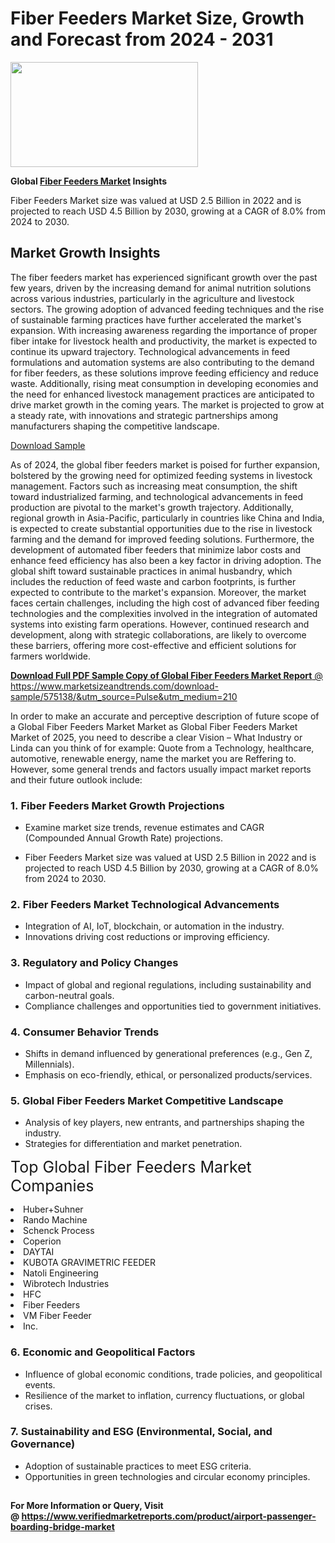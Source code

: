 <H1>Fiber Feeders Market Size, Growth and Forecast from 2024 - 2031</H1><img class="aligncenter size-medium wp-image-584254" src="https://thirdeyenews.in/wp-content/uploads/2024/09/Global-Market-Research-300x168.jpeg" alt="" width="300" height="168" /><p><strong>Global&nbsp;<a href="https://www.marketsizeandtrends.com/download-sample/575138/&amp;utm_source=Pulse&amp;utm_medium=210">Fiber Feeders Market</a> Insights</strong></p><p>Fiber Feeders Market size was valued at USD 2.5 Billion in 2022 and is projected to reach USD 4.5 Billion by 2030, growing at a CAGR of 8.0% from 2024 to 2030.</p><p><h2>Market Growth Insights</h2> <p>The fiber feeders market has experienced significant growth over the past few years, driven by the increasing demand for animal nutrition solutions across various industries, particularly in the agriculture and livestock sectors. The growing adoption of advanced feeding techniques and the rise of sustainable farming practices have further accelerated the market's expansion. With increasing awareness regarding the importance of proper fiber intake for livestock health and productivity, the market is expected to continue its upward trajectory. Technological advancements in feed formulations and automation systems are also contributing to the demand for fiber feeders, as these solutions improve feeding efficiency and reduce waste. Additionally, rising meat consumption in developing economies and the need for enhanced livestock management practices are anticipated to drive market growth in the coming years. The market is projected to grow at a steady rate, with innovations and strategic partnerships among manufacturers shaping the competitive landscape.</p> <p><a href="download-link-here">Download Sample</a></p> <p>As of 2024, the global fiber feeders market is poised for further expansion, bolstered by the growing need for optimized feeding systems in livestock management. Factors such as increasing meat consumption, the shift toward industrialized farming, and technological advancements in feed production are pivotal to the market's growth trajectory. Additionally, regional growth in Asia-Pacific, particularly in countries like China and India, is expected to create substantial opportunities due to the rise in livestock farming and the demand for improved feeding solutions. Furthermore, the development of automated fiber feeders that minimize labor costs and enhance feed efficiency has also been a key factor in driving adoption. The global shift toward sustainable practices in animal husbandry, which includes the reduction of feed waste and carbon footprints, is further expected to contribute to the market's expansion. Moreover, the market faces certain challenges, including the high cost of advanced fiber feeding technologies and the complexities involved in the integration of automated systems into existing farm operations. However, continued research and development, along with strategic collaborations, are likely to overcome these barriers, offering more cost-effective and efficient solutions for farmers worldwide. <p><a href="get-more-link-here"></p><p><span class=""><strong>Download Full PDF Sample Copy of Global Fiber Feeders Market Report</strong> @ <a href="https://www.marketsizeandtrends.com/download-sample/575138/&amp;utm_source=Pulse&amp;utm_medium=210" target="_blank">https://www.marketsizeandtrends.com/download-sample/575138/&amp;utm_source=Pulse&amp;utm_medium=210</a></span></p><p>In order to make an accurate and perceptive description of future scope of a Global&nbsp;Fiber Feeders Market Market as Global&nbsp;Fiber Feeders Market Market of 2025, you need to describe a clear Vision &ndash; What Industry or Linda can you think of for example: Quote from a Technology, healthcare, automotive, renewable energy, name the market you are Reffering to. However, some general trends and factors usually impact market reports and their future outlook include:</p><h3>1.&nbsp;<strong>Fiber Feeders Market Growth Projections</strong></h3><ul><li>Examine market size trends, revenue estimates and CAGR (Compounded Annual Growth Rate) projections.</li><li><p>Fiber Feeders Market size was valued at USD 2.5 Billion in 2022 and is projected to reach USD 4.5 Billion by 2030, growing at a CAGR of 8.0% from 2024 to 2030.</p></li></ul><h3>2.&nbsp;<strong>Fiber Feeders Market Technological Advancements</strong></h3><ul><li>Integration of AI, IoT, blockchain, or automation in the industry.</li><li>Innovations driving cost reductions or improving efficiency.</li></ul><h3>3.&nbsp;<strong>Regulatory and Policy Changes</strong></h3><ul><li>Impact of global and regional regulations, including sustainability and carbon-neutral goals.</li><li>Compliance challenges and opportunities tied to government initiatives.</li></ul><h3>4.&nbsp;<strong>Consumer Behavior Trends</strong></h3><ul><li>Shifts in demand influenced by generational preferences (e.g., Gen Z, Millennials).</li><li>Emphasis on eco-friendly, ethical, or personalized products/services.</li></ul><h3>5.&nbsp;<strong>Global Fiber Feeders Market Competitive Landscape</strong></h3><ul><li>Analysis of key players, new entrants, and partnerships shaping the industry.</li><li>Strategies for differentiation and market penetration.</li></ul><p data-pm-slice="1 1 []"><span style="color: inherit; font-family: inherit; font-size: 25px;">Top Global Fiber Feeders Market Companies</span></p><div class="" data-test-id=""><p><li>Huber+Suhner</li><li> Rando Machine</li><li> Schenck Process</li><li> Coperion</li><li> DAYTAI</li><li> KUBOTA GRAVIMETRIC FEEDER</li><li> Natoli Engineering</li><li> Wibrotech Industries</li><li> HFC</li><li> Fiber Feeders</li><li> VM Fiber Feeder</li><li>Inc.</li></p></div><h3>6.&nbsp;<strong>Economic and Geopolitical Factors</strong></h3><ul><li>Influence of global economic conditions, trade policies, and geopolitical events.</li><li>Resilience of the market to inflation, currency fluctuations, or global crises.</li></ul><h3>7.&nbsp;<strong>Sustainability and ESG (Environmental, Social, and Governance)</strong></h3><ul><li>Adoption of sustainable practices to meet ESG criteria.</li><li>Opportunities in green technologies and circular economy principles.</li></ul><h2><strong style="font-size: 14px;">For More Information or Query, Visit @&nbsp;</strong><a style="background-color: #ffffff; font-size: 14px;" href="https://www.marketsizeandtrends.com/report/fiber-feeders-market/" target="_blank">https://www.verifiedmarketreports.com/product/airport-passenger-boarding-bridge-market</a></h2>

